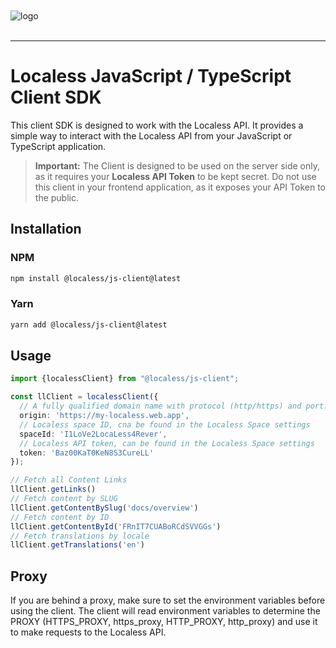 <br/>
<br/>
<img src="https://github.com/Lessify/localess/wiki/img/logo-adaptive.svg" alt="logo">
<br/>
<br/>

----

# Localess JavaScript / TypeScript Client SDK

This client SDK is designed to work with the Localess API. It provides a simple way to interact with the Localess API from your JavaScript or TypeScript application.

> **Important:** 
> The Client is designed to be used on the server side only, as it requires your **Localess API Token** to be kept secret.
> Do not use this client in your frontend application, as it exposes your API Token to the public.

## Installation

### NPM
````bash
npm install @localess/js-client@latest
````

### Yarn
````bash
yarn add @localess/js-client@latest
````

## Usage

````ts
import {localessClient} from "@localess/js-client";

const llClient = localessClient({
  // A fully qualified domain name with protocol (http/https) and port.
  origin: 'https://my-localess.web.app',
  // Localess space ID, cna be found in the Localess Space settings
  spaceId: 'I1LoVe2LocaLess4Rever',
  // Localess API token, can be found in the Localess Space settings
  token: 'Baz00KaT0KeN8S3CureLL' 
});

// Fetch all Content Links
llClient.getLinks()
// Fetch content by SLUG
llClient.getContentBySlug('docs/overview')
// Fetch content by ID
llClient.getContentById('FRnIT7CUABoRCdSVVGGs')
// Fetch translations by locale
llClient.getTranslations('en') 
````

## Proxy

If you are behind a proxy, make sure to set the environment variables before using the client.
The client will read environment variables to determine the PROXY (HTTPS_PROXY, https_proxy, HTTP_PROXY, http_proxy) and use it to make requests to the Localess API. 
